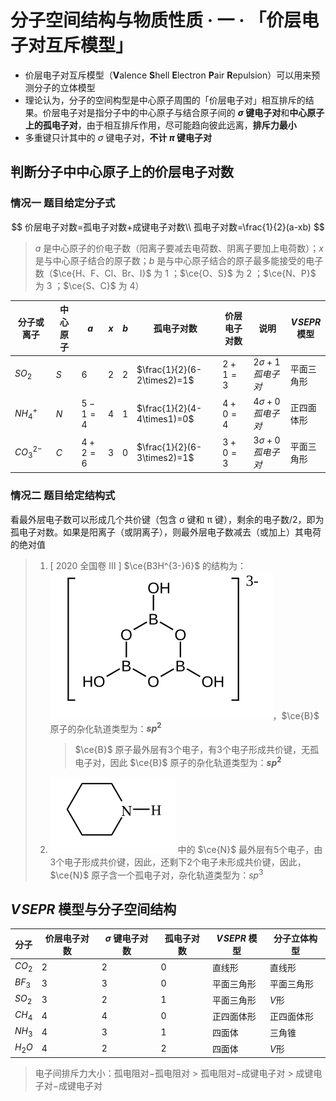 # 分子空间结构与物质性质 · 一 · 「价层电子对互斥模型」

- 价层电子对互斥模型（**V**alence **S**hell **E**lectron **P**air **R**epulsion）可以用来预测分子的立体模型
- 理论认为，分子的空间构型是中心原子周围的「价层电子对」相互排斥的结果。价层电子对是指分子中的中心原子与结合原子间的 **$\sigma$ 键电子对**和**中心原子上的孤电子对**，由于相互排斥作用，尽可能趋向彼此远离，**排斥力最小**
- 多重键只计其中的 $\sigma$ 键电子对，**不计 $\pi$ 键电子对**

## 判断分子中中心原子上的价层电子对数

### 情况一 题目给定分子式

$$
价层电子对数=孤电子对数+成键电子对数\\
孤电子对数=\frac{1}{2}(a-xb)
$$

> $a$ 是中心原子的价电子数（阳离子要减去电荷数、阴离子要加上电荷数）；$x$ 是与中心原子结合的原子数；$b$ 是与中心原子结合的原子最多能接受的电子数（$\ce{H、F、Cl、Br、I}$ 为 1 ；$\ce{O、S}$ 为 2 ；$\ce{N、P}$ 为 3 ；$\ce{S、C}$ 为 4）

| 分子或离子  | 中心原子 | $a$     | $x$  | $b$  | 孤电子对数                  | 价层电子对数 | 说明                    | $V\!SEPR$ 模型 |
| ----------- | -------- | ------- | ---- | ---- | --------------------------- | ------------ | ----------------------- | -------------- |
| $SO_2$      | $S$      | $6$     | $2$  | $2$  | $\frac{1}{2}(6-2\times2)=1$ | $2+1=3$      | $2 \sigma + 1 孤电子对$ | 平面三角形     |
| $NH_4^+$    | $N$      | $5-1=4$ | $4$  | $1$  | $\frac{1}{2}(4-4\times1)=0$ | $4+0=4$      | $4 \sigma + 0 孤电子对$ | 正四面体形     |
| $CO_3^{2-}$ | $C$      | $4+2=6$ | $3$  | $0$  | $\frac{1}{2}(6-3\times2)=1$ | $3+0=3$      | $3 \sigma + 0 孤电子对$ | 平面三角形     |

### 情况二 题目给定结构式

看最外层电子数可以形成几个共价键（包含 σ 键和 π 键），剩余的电子数/2，即为孤电子对数。如果是阳离子（或阴离子），则最外层电子数减去（或加上）其电荷的绝对值

> 1. [ 2020 全国卷 Ⅲ ] $\ce{B3H^{3-}6}$  的结构为：![](images\1.1.svg)，$\ce{B}$ 原子的杂化轨道类型为：**$sp^2$**
>
>    > $\ce{B}$ 原子最外层有3个电子，有3个电子形成共价键，无孤电子对，因此 $\ce{B}$ 原子的杂化轨道类型为：**$sp^2$**
>
> 2. ![](images\1.2.svg) 中的 $\ce{N}$ 最外层有5个电子，由3个电子形成共价键，因此，还剩下2个电子未形成共价键，因此，  $\ce{N}$ 原子含一个孤电子对，杂化轨道类型为：$sp^3$

## $V\!SEPR$ 模型与分子空间结构
| 分子   | 价层电子对数 | $σ$ 键电子对数 | 孤电子对数 | $V\!SEPR$ 模型 | 分子立体构型 |
| ------ | ------------ | ----------- | ---------- | --------- | ------------ |
| $CO_2$   | $2$           | $2$          | $0$          | 直线形     |直线形|
| $BF_3$   | $3$          | $3$        | $0$          | 平面三角形 | 平面三角形  |
| $SO_2$   | $3$         | $2$          | $1$          | 平面三角形 | $V$形        |
| $CH_4$   | $4$           | $4$          | $0$          | 正四面体形 | 正四面体形    |
| $NH_3$   | $4$           | $3$          | $1$         | 四面体 | 三角锥       |
| $H_2O$   | $4$           | $2$          | $2$          | 四面体   | $V$形          |

> 电子间排斥力大小：孤电阻对$-$孤电阻对 $>$ 孤电阻对$-$成键电子对 $>$ 成键电子对$-$成键电子对
